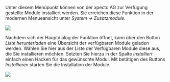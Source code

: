 
Unter diesem Menüpunkt können von der xpecto AG zur Verfügung gestellte Module installiert werden.
Sie erreichen diese Funktion in der modernen Menueansicht unter *System -> Zusatzmodule*.

![](http://xpecto.github.io/docs/xpecto/Extras/Zusatzmodule/Zusatzmodule_Menue.png)

Nachdem sich der Hauptdialog der Funktion öffnet, kann über den Button *Liste herunterladen* eine Übersicht der verfügbaren Module geladen werden.  Wählen Sie hier aus der Liste der Verfügbaren Module diese aus, die Sie installieren möchten. Setzten Sie hierzu in der Spalte *Installiert* einfach einen Hacken für das gewünschte Modul. Mit betätigen des Buttons *Installieren* starten Sie die Installation der Module.

![](http://xpecto.github.io/docs/xpecto/Extras/Zusatzmodule/Zusatzmodule_Main.png)
